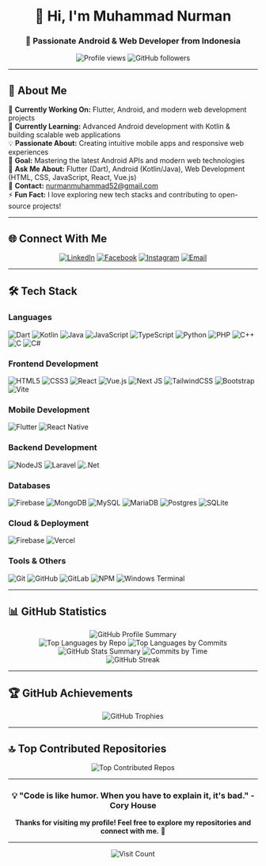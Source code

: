 <div align="center">
  <h1>👋 Hi, I'm Muhammad Nurman</h1>
  <h3>🚀 Passionate Android & Web Developer from Indonesia</h3>
  
  <p>
    <img src="https://komarev.com/ghpvc/?username=Nurman06&label=Profile%20views&color=0e75b6&style=flat" alt="Profile views" />
    <img src="https://img.shields.io/github/followers/Nurman06?label=Followers&style=social" alt="GitHub followers" />
  </p>
</div>

---

## 💫 About Me

🔭 **Currently Working On:** Flutter, Android, and modern web development projects  
🌱 **Currently Learning:** Advanced Android development with Kotlin & building scalable web applications  
💡 **Passionate About:** Creating intuitive mobile apps and responsive web experiences  
🎯 **Goal:** Mastering the latest Android APIs and modern web technologies  
💬 **Ask Me About:** Flutter (Dart), Android (Kotlin/Java), Web Development (HTML, CSS, JavaScript, React, Vue.js)  
📧 **Contact:** nurmanmuhammad52@gmail.com  
⚡ **Fun Fact:** I love exploring new tech stacks and contributing to open-source projects!

---

## 🌐 Connect With Me

<div align="center">
  
[![LinkedIn](https://img.shields.io/badge/LinkedIn-%230077B5.svg?style=for-the-badge&logo=linkedin&logoColor=white)](https://linkedin.com/in/muhammad-nurman)
[![Facebook](https://img.shields.io/badge/Facebook-%231877F2.svg?style=for-the-badge&logo=Facebook&logoColor=white)](https://facebook.com/mmnurman)
[![Instagram](https://img.shields.io/badge/Instagram-%23E4405F.svg?style=for-the-badge&logo=Instagram&logoColor=white)](https://instagram.com/nurman5454)
[![Email](https://img.shields.io/badge/Email-D14836?style=for-the-badge&logo=gmail&logoColor=white)](mailto:nurmanmuhammad52@gmail.com)

</div>

---

## 🛠️ Tech Stack

### **Languages**
![Dart](https://img.shields.io/badge/dart-%230175C2.svg?style=for-the-badge&logo=dart&logoColor=white)
![Kotlin](https://img.shields.io/badge/kotlin-%237F52FF.svg?style=for-the-badge&logo=kotlin&logoColor=white)
![Java](https://img.shields.io/badge/java-%23ED8B00.svg?style=for-the-badge&logo=openjdk&logoColor=white)
![JavaScript](https://img.shields.io/badge/javascript-%23323330.svg?style=for-the-badge&logo=javascript&logoColor=%23F7DF1E)
![TypeScript](https://img.shields.io/badge/typescript-%23007ACC.svg?style=for-the-badge&logo=typescript&logoColor=white)
![Python](https://img.shields.io/badge/python-3670A0?style=for-the-badge&logo=python&logoColor=ffdd54)
![PHP](https://img.shields.io/badge/php-%23777BB4.svg?style=for-the-badge&logo=php&logoColor=white)
![C++](https://img.shields.io/badge/c++-%2300599C.svg?style=for-the-badge&logo=c%2B%2B&logoColor=white)
![C](https://img.shields.io/badge/c-%2300599C.svg?style=for-the-badge&logo=c&logoColor=white)
![C#](https://img.shields.io/badge/c%23-%23239120.svg?style=for-the-badge&logo=csharp&logoColor=white)

### **Frontend Development**
![HTML5](https://img.shields.io/badge/html5-%23E34F26.svg?style=for-the-badge&logo=html5&logoColor=white)
![CSS3](https://img.shields.io/badge/css3-%231572B6.svg?style=for-the-badge&logo=css3&logoColor=white)
![React](https://img.shields.io/badge/react-%2320232a.svg?style=for-the-badge&logo=react&logoColor=%2361DAFB)
![Vue.js](https://img.shields.io/badge/vue.js-%2335495e.svg?style=for-the-badge&logo=vuedotjs&logoColor=%234FC08D)
![Next JS](https://img.shields.io/badge/Next-black?style=for-the-badge&logo=next.js&logoColor=white)
![TailwindCSS](https://img.shields.io/badge/tailwindcss-%2338B2AC.svg?style=for-the-badge&logo=tailwind-css&logoColor=white)
![Bootstrap](https://img.shields.io/badge/bootstrap-%238511FA.svg?style=for-the-badge&logo=bootstrap&logoColor=white)
![Vite](https://img.shields.io/badge/vite-%23646CFF.svg?style=for-the-badge&logo=vite&logoColor=white)

### **Mobile Development**
![Flutter](https://img.shields.io/badge/Flutter-%2302569B.svg?style=for-the-badge&logo=Flutter&logoColor=white)
![React Native](https://img.shields.io/badge/react_native-%2320232a.svg?style=for-the-badge&logo=react&logoColor=%2361DAFB)

### **Backend Development**
![NodeJS](https://img.shields.io/badge/node.js-6DA55F?style=for-the-badge&logo=node.js&logoColor=white)
![Laravel](https://img.shields.io/badge/laravel-%23FF2D20.svg?style=for-the-badge&logo=laravel&logoColor=white)
![.Net](https://img.shields.io/badge/.NET-5C2D91?style=for-the-badge&logo=.net&logoColor=white)

### **Databases**
![Firebase](https://img.shields.io/badge/firebase-a08021?style=for-the-badge&logo=firebase&logoColor=ffcd34)
![MongoDB](https://img.shields.io/badge/MongoDB-%234ea94b.svg?style=for-the-badge&logo=mongodb&logoColor=white)
![MySQL](https://img.shields.io/badge/mysql-4479A1.svg?style=for-the-badge&logo=mysql&logoColor=white)
![MariaDB](https://img.shields.io/badge/MariaDB-003545?style=for-the-badge&logo=mariadb&logoColor=white)
![Postgres](https://img.shields.io/badge/postgres-%23316192.svg?style=for-the-badge&logo=postgresql&logoColor=white)
![SQLite](https://img.shields.io/badge/sqlite-%2307405e.svg?style=for-the-badge&logo=sqlite&logoColor=white)

### **Cloud & Deployment**
![Firebase](https://img.shields.io/badge/firebase-%23039BE5.svg?style=for-the-badge&logo=firebase)
![Vercel](https://img.shields.io/badge/vercel-%23000000.svg?style=for-the-badge&logo=vercel&logoColor=white)

### **Tools & Others**
![Git](https://img.shields.io/badge/git-%23F05033.svg?style=for-the-badge&logo=git&logoColor=white)
![GitHub](https://img.shields.io/badge/github-%23121011.svg?style=for-the-badge&logo=github&logoColor=white)
![GitLab](https://img.shields.io/badge/gitlab-%23181717.svg?style=for-the-badge&logo=gitlab&logoColor=white)
![NPM](https://img.shields.io/badge/NPM-%23CB3837.svg?style=for-the-badge&logo=npm&logoColor=white)
![Windows Terminal](https://img.shields.io/badge/Windows%20Terminal-%234D4D4D.svg?style=for-the-badge&logo=windows-terminal&logoColor=white)

---

## 📊 GitHub Statistics

<div align="center">
  <img src="https://github-profile-summary-cards.vercel.app/api/cards/profile-details?username=Nurman06&theme=tokyonight" alt="GitHub Profile Summary" />
</div>

<div align="center">
  <img src="https://github-profile-summary-cards.vercel.app/api/cards/repos-per-language?username=Nurman06&theme=tokyonight" alt="Top Languages by Repo" />
  <img src="https://github-profile-summary-cards.vercel.app/api/cards/most-commit-language?username=Nurman06&theme=tokyonight" alt="Top Languages by Commits" />
</div>

<div align="center">
  <img src="https://github-profile-summary-cards.vercel.app/api/cards/stats?username=Nurman06&theme=tokyonight" alt="GitHub Stats Summary" />
  <img src="https://github-profile-summary-cards.vercel.app/api/cards/productive-time?username=Nurman06&theme=tokyonight&utcOffset=7" alt="Commits by Time" />
</div>

<div align="center">
  <img src="https://streak-stats.demolab.com/?user=Nurman06&theme=tokyonight&hide_border=true" alt="GitHub Streak" />
</div>

---

## 🏆 GitHub Achievements

<div align="center">
  <img src="https://github-profile-trophy.vercel.app/?username=Nurman06&theme=tokyonight&no-frame=true&no-bg=false&margin-w=4&row=1" alt="GitHub Trophies" />
</div>

---

## 🔝 Top Contributed Repositories

<div align="center">
  <img src="https://github-contributor-stats.vercel.app/api?username=Nurman06&limit=5&theme=tokyonight&combine_all_yearly_contributions=true" alt="Top Contributed Repos" />
</div>

---

<div align="center">
  
### 💡 "Code is like humor. When you have to explain it, it's bad." - Cory House

**Thanks for visiting my profile! Feel free to explore my repositories and connect with me.** 🚀

</div>

---

<div align="center">
  <img src="https://visitcount.itsvg.in/api?id=Nurman06&icon=2&color=6" alt="Visit Count" />
</div>